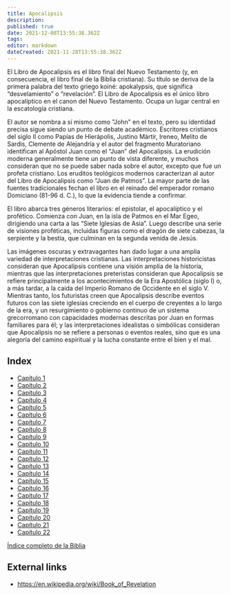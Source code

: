 ```yaml
---
title: Apocalipsis
description: 
published: true
date: 2021-12-08T13:55:38.362Z
tags: 
editor: markdown
dateCreated: 2021-11-28T13:55:38.362Z
---
```


El Libro de Apocalipsis es el libro final del Nuevo Testamento (y, en consecuencia, el libro final de la Biblia cristiana). Su título se deriva de la primera palabra del texto griego koiné: apokalypsis, que significa “desvelamiento” o “revelación”. El Libro de Apocalipsis es el único libro apocalíptico en el canon del Nuevo Testamento. Ocupa un lugar central en la escatología cristiana.

El autor se nombra a sí mismo como "John" en el texto, pero su identidad precisa sigue siendo un punto de debate académico. Escritores cristianos del siglo II como Papías de Hierápolis, Justino Mártir, Ireneo, Melito de Sardis, Clemente de Alejandría y el autor del fragmento Muratoriano identifican al Apóstol Juan como el “Juan” del Apocalipsis. La erudición moderna generalmente tiene un punto de vista diferente, y muchos consideran que no se puede saber nada sobre el autor, excepto que fue un profeta cristiano. Los eruditos teológicos modernos caracterizan al autor del Libro de Apocalipsis como “Juan de Patmos”. La mayor parte de las fuentes tradicionales fechan el libro en el reinado del emperador romano Domiciano (81-96 d. C.), lo que la evidencia tiende a confirmar.

El libro abarca tres géneros literarios: el epistolar, el apocalíptico y el profético. Comienza con Juan, en la isla de Patmos en el Mar Egeo, dirigiendo una carta a las “Siete Iglesias de Asia”. Luego describe una serie de visiones proféticas, incluidas figuras como el dragón de siete cabezas, la serpiente y la bestia, que culminan en la segunda venida de Jesús.

Las imágenes oscuras y extravagantes han dado lugar a una amplia variedad de interpretaciones cristianas. Las interpretaciones historicistas consideran que Apocalipsis contiene una visión amplia de la historia, mientras que las interpretaciones preteristas consideran que Apocalipsis se refiere principalmente a los acontecimientos de la Era Apostólica (siglo I) o, a más tardar, a la caída del Imperio Romano de Occidente en el siglo V. Mientras tanto, los futuristas creen que Apocalipsis describe eventos futuros con las siete iglesias creciendo en el cuerpo de creyentes a lo largo de la era, y un resurgimiento o gobierno continuo de un sistema grecorromano con capacidades modernas descritas por Juan en formas familiares para él; y las interpretaciones idealistas o simbólicas consideran que Apocalipsis no se refiere a personas o eventos reales, sino que es una alegoría del camino espiritual y la lucha constante entre el bien y el mal.

## Index

- [Capítulo 1](/es/Bible/Revelation/1)
- [Capítulo 2](/es/Bible/Revelation/2)
- [Capítulo 3](/es/Bible/Revelation/3)
- [Capítulo 4](/es/Bible/Revelation/4)
- [Capítulo 5](/es/Bible/Revelation/5)
- [Capítulo 6](/es/Bible/Revelation/6)
- [Capítulo 7](/es/Bible/Revelation/7)
- [Capítulo 8](/es/Bible/Revelation/8)
- [Capítulo 9](/es/Bible/Revelation/9)
- [Capítulo 10](/es/Bible/Revelation/10)
- [Capítulo 11](/es/Bible/Revelation/11)
- [Capítulo 12](/es/Bible/Revelation/12)
- [Capítulo 13](/es/Bible/Revelation/13)
- [Capítulo 14](/es/Bible/Revelation/14)
- [Capítulo 15](/es/Bible/Revelation/15)
- [Capítulo 16](/es/Bible/Revelation/16)
- [Capítulo 17](/es/Bible/Revelation/17)
- [Capítulo 18](/es/Bible/Revelation/18)
- [Capítulo 19](/es/Bible/Revelation/19)
- [Capítulo 20](/es/Bible/Revelation/20)
- [Capítulo 21](/es/Bible/Revelation/21)
- [Capítulo 22](/es/Bible/Revelation/22)


[Índice completo de la Biblia](/es/index/bible)


## External links

- https://en.wikipedia.org/wiki/Book_of_Revelation